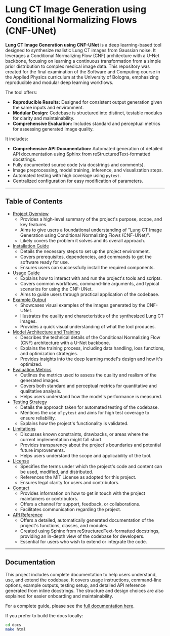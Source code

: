 # Lung CT Image Generation using Conditional Normalizing Flows (CNF-UNet)

[](https://github.com/Achintha9533/Pattern-Recognition/blob/main/LICENSE)
[](https://www.python.org/downloads/)
[](https://pytorch.org/)

**Lung CT Image Generation using CNF-UNet** is a deep learning-based tool designed to synthesize realistic Lung CT images from Gaussian noise. It leverages a Conditional Normalizing Flow (CNF) architecture with a U-Net backbone, focusing on learning a continuous transformation from a simple prior distribution to complex medical image data. This repository was created for the final examination of the Software and Computing course in the Applied Physics curriculum at the University of Bologna, emphasizing reproducible and modular deep learning workflows.

The tool offers:

  * **Reproducible Results:** Designed for consistent output generation given the same inputs and environment.
  * **Modular Design:** Codebase is structured into distinct, testable modules for clarity and maintainability.
  * **Comprehensive Evaluation:** Includes standard and perceptual metrics for assessing generated image quality.

It includes:

  * **Comprehensive API Documentation:** Automated generation of detailed API documentation using Sphinx from reStructuredText-formatted docstrings.
  * Fully documented source code (via docstrings and comments).
  * Image preprocessing, model training, inference, and visualization steps.
  * Automated testing with high coverage using `pytest`.
  * Centralized configuration for easy modification of parameters.

-----

## Table of Contents

  * [Project Overview](hhttps://achintha9533.github.io/Pattern-Recognition/project_overview.html)
      * Provides a high-level summary of the project's purpose, scope, and key features.
      * Aims to give users a foundational understanding of "Lung CT Image Generation using Conditional Normalizing Flows (CNF-UNet)".
      * Likely covers the problem it solves and its overall approach.
  * [Installation Guide](https://achintha9533.github.io/Pattern-Recognition/installation.html)
      * Details the necessary steps to set up the project environment.
      * Covers prerequisites, dependencies, and commands to get the software ready for use.
      * Ensures users can successfully install the required components.
  * [Usage Guide](https://achintha9533.github.io/Pattern-Recognition/usage.html)
      * Explains how to interact with and run the project's tools and scripts.
      * Covers common workflows, command-line arguments, and typical scenarios for using the CNF-UNet.
      * Aims to guide users through practical application of the codebase.
  * [Example Output](https://achintha9533.github.io/Pattern-Recognition/example_outputs.html)
      * Showcases visual examples of the images generated by the CNF-UNet.
      * Illustrates the quality and characteristics of the synthesized Lung CT images.
      * Provides a quick visual understanding of what the tool produces.
  * [Model Architecture and Training](https://achintha9533.github.io/Pattern-Recognition/architecture.html)
      * Describes the technical details of the Conditional Normalizing Flow (CNF) architecture with a U-Net backbone.
      * Explains the training process, including data handling, loss functions, and optimization strategies.
      * Provides insights into the deep learning model's design and how it's optimized.
  * [Evaluation Metrics](https://achintha9533.github.io/Pattern-Recognition/evaluation.html)
      * Outlines the metrics used to assess the quality and realism of the generated images.
      * Covers both standard and perceptual metrics for quantitative and qualitative analysis.
      * Helps users understand how the model's performance is measured.
  * [Testing Strategy](https://achintha9533.github.io/Pattern-Recognition/testing.html)
      * Details the approach taken for automated testing of the codebase.
      * Mentions the use of `pytest` and aims for high test coverage to ensure reliability.
      * Explains how the project's functionality is validated.
  * [Limitations](https://achintha9533.github.io/Pattern-Recognition/limitation.html)
      * Discusses known constraints, drawbacks, or areas where the current implementation might fall short.
      * Provides transparency about the project's boundaries and potential future improvements.
      * Helps users understand the scope and applicability of the tool.
  * [License](https://achintha9533.github.io/Pattern-Recognition/license.html)
      * Specifies the terms under which the project's code and content can be used, modified, and distributed.
      * References the MIT License as adopted for this project.
      * Ensures legal clarity for users and contributors.
  * [Contact](https://achintha9533.github.io/Pattern-Recognition/contact.html)
      * Provides information on how to get in touch with the project maintainers or contributors.
      * Offers a channel for support, feedback, or collaborations.
      * Facilitates communication regarding the project.
  * [API Reference](https://achintha9533.github.io/Pattern-Recognition/modules.html)
      * Offers a detailed, automatically generated documentation of the project's functions, classes, and modules.
      * Created using Sphinx from reStructuredText-formatted docstrings, providing an in-depth view of the codebase for developers.
      * Essential for users who wish to extend or integrate the code.

-----

## Documentation

This project includes complete documentation to help users understand, use, and extend the codebase. It covers usage instructions, command-line options, example outputs, testing setup, and detailed API reference generated from inline docstrings. The structure and design choices are also explained for easier onboarding and maintainability.

For a complete guide, please see the [full documentation here](https://achintha9533.github.io/Pattern-Recognition/).

If you prefer to build the docs locally:

```bash
cd docs
make html
```